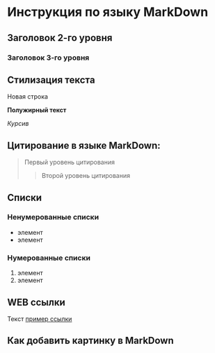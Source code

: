 # Инструкция по языку MarkDown

## Заголовок 2-го уровня
### Заголовок 3-го уровня

## Стилизация текста

Новая строка

**Полужирный текст**

*Курсив*

## Цитирование в языке MarkDown:
> Первый уровень цитирования
>> Второй уровень цитирования

## Списки
### Ненумерованные списки
* элемент 
* элемент

### Нумерованные списки
1. элемент
2. элемент

## WEB ссылки
Текст [пример ссылки](http.example.com "Всплывающая подсказка")

##  Как добавить картинку в MarkDown